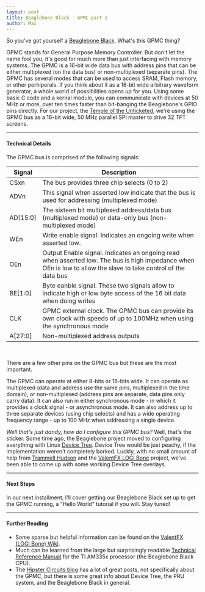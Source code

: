 ```yaml
---
layout: post
title: Beaglebone Black - GPMC part 1
author: Max
---
```


So you've got yourself a [Beaglebone Black](http://beagleboard.org/BLACK). What's this GPMC thing?

GPMC stands for General Purpose Memory Controller. But don't let the name fool you, it's good for much more than just interfacing with memory systems. The GPMC is a 16-bit wide data bus with address pins that can be either multiplexed (on the data bus) or non-multiplexed (separate pins). The GPMC has several modes that can be used to access SRAM, Flash memory, or other perhiperals. If you think about it as a 16-bit wide arbitrary waveform generator, a whole world of possibilities opens up for you. Using some basic C code and a kernal module, you can communicate with devices at 50 MHz or more, over ten times faster than bit-banging the Beaglebone's GPIO pins directly. For our project, the [Temple of the Unticketed](http://templeoftheunticketed.net), we're using the GPMC bus as a 16-bit wide, 50 MHz parallel SPI master to drive 32 TFT screens.
<!--more-->
***

#### Technical Details

The GPMC bus is comprised of the following signals:

| Signal   | Description |
| ------   | ----------- |
| CSxn	   | The bus provides three chip selects (0 to 2)
| ADVn	   | This signal when asserted low indicate that the bus is used for addressing (multiplexed mode)
| AD[15:0] | The sixteen bit multiplexed address/data bus (multiplexed mode) or data-only bus (non-multiplexed mode)
| WEn	   | Write enable signal. Indicates an ongoing write when asserted low.
| OEn	   | Output Enable signal. Indicates an ongoing read when asserted low. The bus is high impedance when OEn is low to allow the slave to take control of the data bus
| BE[1:0]  | Byte eanble signal. These two signals allow to indicate high or low byte access of the 16 bit data when doing writes
| CLK	   | GPMC external clock. The GPMC bus can provide its own clock with speeds of up to 100MHz when using the synchronous mode
| A[27:0]  | Non-multiplexed address outputs

<br/>

There are a few other pins on the GPMC bus but these are the most important.

The GPMC can operate at either 8-bits or 16-bits wide. It can operate as multiplexed (data and address use the same pins, multiplexed in the time domain), or non-multiplexed (address pins are separate, data pins only carry data). It can also run in either synchronous mode - in which it provides a clock signal - or asynchronous mode. It can also address up to three separate devices (using chip selects) and has a wide operating frequency range - up to 100 MHz when addressing a single device.

*Well that's just dandy, how do I configure this GPMC bus?* Well, that's the sticker. Some time ago, the Beaglebone project moved to configuring everything with Linux [Device Tree](http://www.devicetree.org/Main_Page). Device Tree would be just peachy, if the implementation weren't completely borked. Luckly, with no small amount of help from [Trammell Hudson](https://trmm.net/) and the [ValentFX LOGI Bone](http://valentfx.com/logi-bone/) project, we've been able to come up with some working Device Tree overlays. 

***

#### Next Steps

In our next installment, I'll cover getting our Beaglebone Black set up to get the GPMC running, a "Hello World" tutorial if you will. Stay tuned!

***

#### Further Reading

* Some sparse but helpful information can be found on the [ValentFX (LOGI Bone) Wiki](http://valentfx.com/wiki/index.php?title=LOGI_-_BBB_GPMC_Bus-_HW).
* Much can be learned from the large but surprisingly readable [Technical Reference Manual](http://www.ti.com/lit/ug/spruh73k/spruh73k.pdf) for the TI AM335x processor (the Beaglebone Black CPU).
* The [Hipster Circuits blog](http://hipstercircuits.com/category/device-tree/) has a lot of great posts, not specifically about the GPMC, but there is some great info about Device Tree, the PRU system, and the Beaglebone Black in general.
